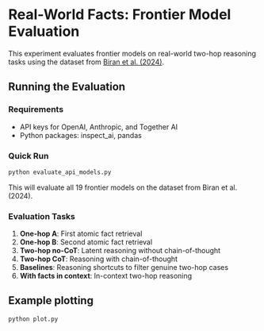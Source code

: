 # Real-World Facts: Frontier Model Evaluation

This experiment evaluates frontier models on real-world two-hop reasoning tasks using the dataset from [Biran et al. (2024)](https://arxiv.org/abs/2410.13396).

## Running the Evaluation

### Requirements
- API keys for OpenAI, Anthropic, and Together AI
- Python packages: inspect_ai, pandas

### Quick Run
```bash
python evaluate_api_models.py
```

This will evaluate all 19 frontier models on the dataset from Biran et al. (2024).

### Evaluation Tasks
1. **One-hop A**: First atomic fact retrieval
2. **One-hop B**: Second atomic fact retrieval
3. **Two-hop no-CoT**: Latent reasoning without chain-of-thought
4. **Two-hop CoT**: Reasoning with chain-of-thought
5. **Baselines**: Reasoning shortcuts to filter genuine two-hop cases
6. **With facts in context**: In-context two-hop reasoning

## Example plotting

```bash
python plot.py
```
